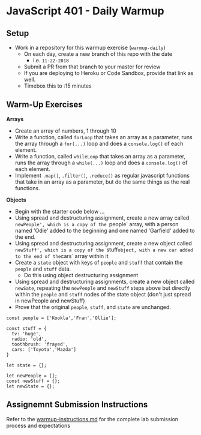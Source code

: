 # JavaScript 401 - Daily Warmup

## Setup
* Work in a repository for this warmup exercise (`warmup-daily`)
  * On each day, create a new branch of this repo with the date
    * i.e. `11-22-2018`
  * Submit a PR from that branch to your master for review
  * If you are deploying to Heroku or Code Sandbox, provide that link as well.
  * Timebox this to :15 minutes

## Warm-Up Exercises

**Arrays**

* Create an array of numbers, 1 through 10
* Write a function, called `forLoop` that takes an array as a parameter, runs the array through a `for(...)` loop and does a `console.log()` of each element.
* Write a function, called `whileLoop` that takes an array as a parameter, runs the array through a `while(...)` loop and does a `console.log()` of each element.
* Implement `.map()`, `.filter()`, `.reduce()` as regular javascript functions that take in an array as a parameter, but do the same things as the real functions.

**Objects**

* Begin with the starter code below ...
* Using spread and destructuring assignment, create a new array called `newPeople', which is a copy of the `people` array, with a person named 'Odie' added to the beginning and one named 'Garfield' added to the end.
* Using spread and destructuring assignment, create a new object called `newStuff', which is a copy of the `stuff` object, with a new car added to the end of the `cars` array within it
* Create a `state` object with keys of `people` and `stuff` that contain the `people` and `stuff` data.
  * Do this using object destructuring assignment
* Using spread and destructuring assignments, create a new object called `newSate`, repeating the `newPeople` and `newStuff` steps above but directly within the `people` and `stuff` nodes of the state object (don't just spread in newPeople and newStuff)
* Prove that the original `people`, `stuff`, and `state` are unchanged.

```
const people = ['Kookla','Fran','Ollie'];

const stuff = {
  tv: 'huge',
  radio: 'old',
  toothbrush: 'frayed',
  cars: ['Toyota','Mazda']
}

let state = {};

let newPeople = [];
const newStuff = {};
let newState = {};
```
  
## Assignemnt Submission Instructions
Refer to the [warmup-instructions.md](../../../reference/submission-instructions/warmups) for the complete lab submission process and expectations

